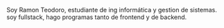 Soy Ramon Teodoro, estudiante de ing informática y gestion de sistemas. soy fullstack, hago programas tanto de frontend y de backend.



